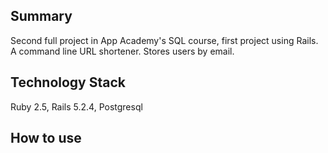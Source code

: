 ## Summary
Second full project in App Academy's SQL course, first project using Rails.  
A command line URL shortener. Stores users by email.
## Technology Stack  
Ruby 2.5, Rails 5.2.4, Postgresql
## How to use


